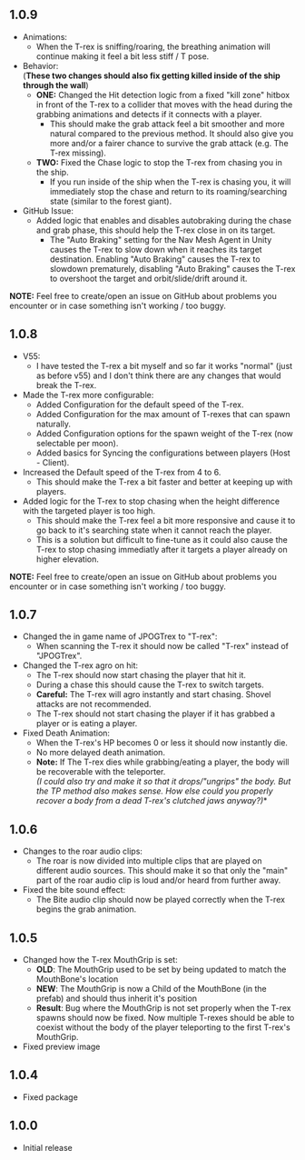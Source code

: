 ## 1.0.9
- Animations:
	- When the T-rex is sniffing/roaring, the breathing animation will continue making it feel a bit less stiff / T pose.
- Behavior:  
(**These two changes should also fix getting killed inside of the ship through the wall**)
	- **ONE:** Changed the Hit detection logic from a fixed "kill zone" hitbox in front of the T-rex to a collider that moves with the head during the grabbing animations and detects if it connects with a player.  
		- This should make the grab attack feel a bit smoother and more natural compared to the previous method. It should also give you more and/or a fairer chance to survive the grab attack (e.g. The T-rex missing).
	- **TWO:** Fixed the Chase logic to stop the T-rex from chasing you in the ship.  
		- If you run inside of the ship when the T-rex is chasing you, it will immediately stop the chase and return to its roaming/searching state (similar to the forest giant).
- GitHub Issue:
	- Added logic that enables and disables autobraking during the chase and grab phase, this should help the T-rex close in on its target.
		- The "Auto Braking" setting for the Nav Mesh Agent in Unity causes the T-rex to slow down when it reaches its target destination. Enabling "Auto Braking" causes the T-rex to slowdown prematurely, disabling "Auto Braking" causes the T-rex to overshoot the target and orbit/slide/drift around it.
	
**NOTE:** Feel free to create/open an issue on GitHub about problems you encounter or in case something isn't working / too buggy.

## 1.0.8
- V55:
	- I have tested the T-rex a bit myself and so far it works "normal" (just as before v55) and I don't think there are any changes that would break the T-rex.
- Made the T-rex more configurable:
	- Added Configuration for the default speed of the T-rex.
	- Added Configuration for the max amount of T-rexes that can spawn naturally.
	- Added Configuration options for the spawn weight of the T-rex (now selectable per moon).
	- Added basics for Syncing the configurations between players (Host - Client).
- Increased the Default speed of the T-rex from 4 to 6.
	- This should make the T-rex a bit faster and better at keeping up with players.
- Added logic for the T-rex to stop chasing when the height difference with the targeted player is too high.
	- This should make the T-rex feel a bit more responsive and cause it to go back to it's searching state when it cannot reach the player.
	- This is a solution but difficult to fine-tune as it could also cause the T-rex to stop chasing immediatly after it targets a player already on higher elevation.

**NOTE:** Feel free to create/open an issue on GitHub about problems you encounter or in case something isn't working / too buggy.


## 1.0.7
- Changed the in game name of JPOGTrex to "T-rex":
	- When scanning the T-rex it should now be called "T-rex" instead of "JPOGTrex".
- Changed the T-rex agro on hit:
	- The T-rex should now start chasing the player that hit it.
	- During a chase this should cause the T-rex to switch targets.
	- **Careful:** The T-rex will agro instantly and start chasing. Shovel attacks are not recommended.
	- The T-rex should not start chasing the player if it has grabbed a player or is eating a player.
- Fixed Death Animation:
	- When the T-rex's HP becomes 0 or less it should now instantly die.
	- No more delayed death animation.
	- **Note:** If The T-rex dies while grabbing/eating a player, the body will be recoverable with the teleporter.  
	  *(I could also try and make it so that it drops/"ungrips" the body. But the TP method also makes sense. How else could you properly recover a body from a dead T-rex's clutched jaws anyway?)**

## 1.0.6
- Changes to the roar audio clips: 
	- The roar is now divided into multiple clips that are played on different audio sources. This should make it so that only the "main" part of the roar audio clip is loud and/or heard from further away.
- Fixed the bite sound effect:
	- The Bite audio clip should now be played correctly when the T-rex begins the grab animation. 

## 1.0.5
- Changed how the T-rex MouthGrip is set:
	- **OLD**: The MouthGrip used to be set by being updated to match the MouthBone's location
	- **NEW**: The MouthGrip is now a Child of the MouthBone (in the prefab) and should thus inherit it's position
	- **Result**: Bug where the MouthGrip is not set properly when the T-rex spawns should now be fixed. Now multiple T-rexes should be able to coexist without the body of the player teleporting to the first T-rex's MouthGrip.
- Fixed preview image


## 1.0.4

- Fixed package

## 1.0.0

- Initial release